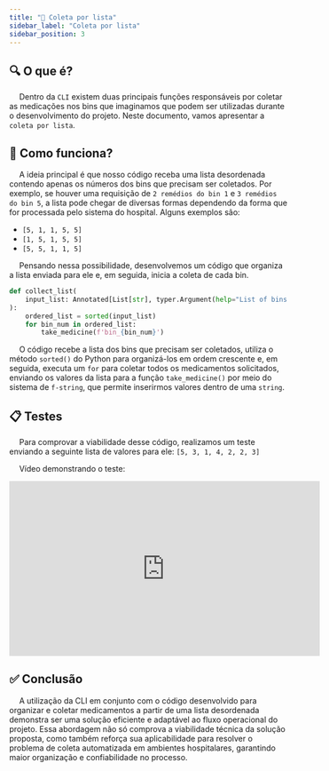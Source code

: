 ```yaml
---
title: "📃 Coleta por lista"
sidebar_label: "Coleta por lista"
sidebar_position: 3
---
```


## 🔍 O que é?

&emsp; Dentro da ```CLI``` existem duas principais funções responsáveis por coletar as medicações nos bins que imaginamos que podem ser utilizadas durante o desenvolvimento do projeto. Neste documento, vamos apresentar a ```coleta por lista```.

## 🤔 Como funciona?

&emsp; A ideia principal é que nosso código receba uma lista desordenada contendo apenas os números dos bins que precisam ser coletados. Por exemplo, se houver uma requisição de ```2 remédios do bin 1``` e ```3 remédios do bin 5```, a lista pode chegar de diversas formas dependendo da forma que for processada pelo sistema do hospital. Alguns exemplos são:

- ```[5, 1, 1, 5, 5]```
- ```[1, 5, 1, 5, 5]```
- ```[5, 5, 1, 1, 5]```

&emsp; Pensando nessa possibilidade, desenvolvemos um código que organiza a lista enviada para ele e, em seguida, inicia a coleta de cada bin.

```python
def collect_list(
    input_list: Annotated[List[str], typer.Argument(help="List of bins to collect")],
):
    ordered_list = sorted(input_list)
    for bin_num in ordered_list:
        take_medicine(f'bin_{bin_num}')
```

&emsp; O código recebe a lista dos bins que precisam ser coletados, utiliza o método ```sorted()``` do Python para organizá-los em ordem crescente e, em seguida, executa um ```for``` para coletar todos os medicamentos solicitados, enviando os valores da lista para a função ```take_medicine()``` por meio do sistema de ```f-string```, que permite inserirmos valores dentro de uma ```string```.

## 📋 Testes

&emsp; Para comprovar a viabilidade desse código, realizamos um teste enviando a seguinte lista de valores para ele: ```[5, 3, 1, 4, 2, 2, 3]```

&emsp; Vídeo demonstrando o teste:

<iframe width="560" height="315" src="https://www.youtube.com/embed/qNKu9K5KKDU?si=9uVXZ4fdQ_gTb00s" title="YouTube video player" frameborder="0" allow="accelerometer; autoplay; clipboard-write; encrypted-media; gyroscope; picture-in-picture; web-share" referrerpolicy="strict-origin-when-cross-origin" allowfullscreen style={{display:"block", marginLeft:"auto", marginRight:"auto"}}></iframe>

## ✅ Conclusão

&emsp; A utilização da CLI em conjunto com o código desenvolvido para organizar e coletar medicamentos a partir de uma lista desordenada demonstra ser uma solução eficiente e adaptável ao fluxo operacional do projeto. Essa abordagem não só comprova a viabilidade técnica da solução proposta, como também reforça sua aplicabilidade para resolver o problema de coleta automatizada em ambientes hospitalares, garantindo maior organização e confiabilidade no processo.